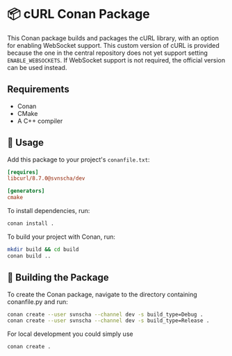 # 📦 cURL Conan Package

This Conan package builds and packages the cURL library, with an option for enabling WebSocket support. This custom version of cURL is provided because the one in the central repository does not yet support setting `ENABLE_WEBSOCKETS`. If WebSocket support is not required, the official version can be used instead.

## Requirements

- Conan
- CMake
- A C++ compiler

## 🚀 Usage

Add this package to your project's `conanfile.txt`:

```ini
[requires]
libcurl/8.7.0@svnscha/dev

[generators]
cmake
```

To install dependencies, run:

```sh
conan install .
```

To build your project with Conan, run:

```sh
mkdir build && cd build
conan build ..
```

## 🧪 Building the Package

To create the Conan package, navigate to the directory containing conanfile.py and run:

```sh
conan create --user svnscha --channel dev -s build_type=Debug .
conan create --user svnscha --channel dev -s build_type=Release .
```

For local development you could simply use

```sh
conan create .
```
